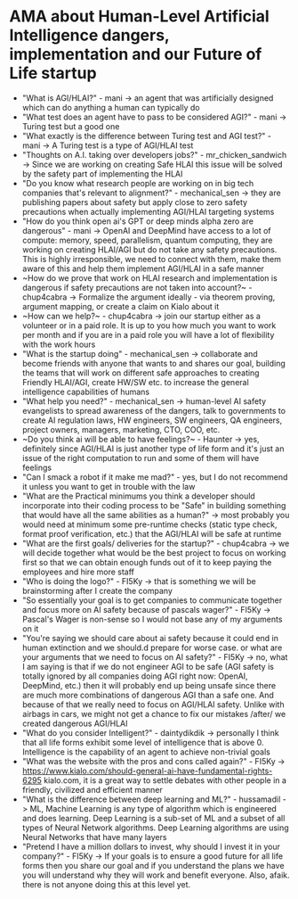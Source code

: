 # AMA about Human-Level Artificial Intelligence dangers, implementation and our Future of Life startup

- "What is AGI/HLAI?" - mani -> an agent that was artificially designed which can do anything a human can typically do
- "What test does an agent have to pass to be considered AGI?" - mani -> Turing test but a good one
- "What exactly is the difference between Turing test and AGI test?" - mani -> A Turing test is a type of AGI/HLAI test
- "Thoughts on A.I. taking over developers jobs?" - mr_chicken_sandwich -> Since we are working on creating Safe HLAI this issue will be solved by the safety part of implementing the HLAI
- "Do you know what research people are working on in big tech companies that's relevant to alignment?" - mechanical_sen -> they are publishing papers about safety but apply close to zero safety precautions when actually implementing AGI/HLAI targeting systems
- "How do you think open ai's GPT or deep minds alpha zero are dangerous" - mani -> OpenAI and DeepMind have access to a lot of compute: memory, speed, parallelism, quantum computing, they are working on creating HLAI/AGI but do not take any safety precautions. This is highly irresponsible, we need to connect with them, make them aware of this and help them implement AGI/HLAI in a safe manner
- ~How do we prove that work on HLAI research and implementation is dangerous if safety precautions are not taken into account?~ - chup4cabra -> Formalize the argument ideally - via theorem proving, argument mapping, or create a claim on Kialo about it
- ~How can we help?~ - chup4cabra -> join our startup either as a volunteer or in a paid role. It is up to you how much you want to work per month and if you are in a paid role you will have a lot of flexibility with the work hours
- "What is the startup doing" - mechanical_sen -> collaborate and become friends with anyone that wants to and shares our goal, building the teams that will work on different safe approaches to creating Friendly HLAI/AGI, create HW/SW etc. to increase the general intelligence capabilities of humans
- "What help you need?" - mechanical_sen  -> human-level AI safety evangelists to spread awareness of the dangers, talk to governments to create AI regulation laws, HW engineers, SW engineers, QA engineers, project owners, managers, marketing, CTO, COO, etc.
- ~Do you think ai will be able to have feelings?~ - Haunter -> yes, definitely since AGI/HLAI is just another type of life form and it's just an issue of the right computation to run and some of them will have feelings
- "Can I smack a robot if it make me mad?" - yes, but I do not recommend it unless you want to get in trouble with the law
- "What are the Practical minimums you think a developer should incorporate into their coding process to be "Safe" in building something that would have all the same abilities as a human?" -> most probably you would need at minimum some pre-runtime checks (static type check, format proof verification, etc.) that the AGI/HLAI will be safe at runtime
- "What are the first goals/ deliveries for the startup?" - chup4cabra -> we will decide together what would be the best project to focus on working first so that we can obtain enough funds out of it to keep paying the employees and hire more staff
- "Who is doing the logo?" - FI5Ky -> that is something we will be brainstorming after I create the company
- "So essentially your goal is to get companies to communicate together and focus more on AI safety because of pascals wager?" - FI5Ky -> Pascal's Wager is non-sense so I would not base any of my arguments on it
- "You're saying we should care about ai safety because it could end in human extinction and we should.d prepare for worse case. or what are your arguments that we need to focus on AI safety?" - FI5Ky -> no, what I am saying is that if we do not engineer AGI to be safe (AGI safety is totally ignored by all companies doing AGI right now: OpenAI, DeepMind, etc.) then it will probably end up being unsafe since there are much more combinations of dangerous AGI than a safe one. And because of that we really need to focus on AGI/HLAI safety. Unlike with airbags in cars, we might not get a chance to fix our mistakes /after/ we created dangerous AGI/HLAI
- "What do you consider Intelligent?" - daintydikdik -> personally I think that all life forms exhibit some level of intelligence that is above 0. Intelligence is the capability of an agent to achieve non-trivial goals
- "What was the website with the pros and cons called again?" - FI5Ky -> https://www.kialo.com/should-general-ai-have-fundamental-rights-6295 kialo.com, it is a great way to settle debates with other people in a friendly, civilized and efficient manner
- "What is the difference between deep learning and ML?" - hussamadil -> ML, Machine Learning is any type of algorithm which is engineered and does learning. Deep Learning is a sub-set of ML and a subset of all types of Neural Network algorithms. Deep Learning algorithms are using Neural Networks that have many layers
- "Pretend I have a million dollars to invest, why should I invest it in your company?" - FI5Ky -> If your goals is to ensure a good future for all life forms then you share our goal and if you understand the plans we have you will understand why they will work and benefit everyone. Also, afaik. there is not anyone doing this at this level yet.